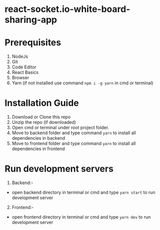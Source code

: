 # react-socket.io-white-board-sharing-app


# Prerequisites
1. NodeJs
2. Git
3. Code Editor
4. React Basics
5. Browser
6. Yarn (if not installed use command `npm i -g yarn` in cmd or terminal)

 
# Installation Guide
1. Download or Clone this repo
2. Unzip the repo (if downloaded)
3. Open cmd or terminal under root project folder.
4. Move to backend folder and type command `yarn` to install all dependencies in backend
5. Move to frontend folder and type command `yarn` to install all dependencies in frontend


# Run development servers

1. Backend:-
  - open backend directory in terminal or cmd and type `yarn start` to run development server
  
2. Frontend:-
  - open frontend directory in terminal or cmd and type `yarn dev` to run development server
